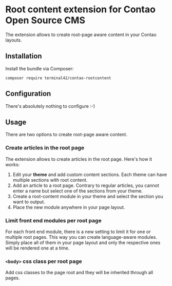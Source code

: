 # Root content extension for Contao Open Source CMS

The extension allows to create root-page aware content in your Contao layouts.


## Installation

Install the bundle via Composer:

```
composer require terminal42/contao-rootcontent
```

## Configuration

There's absolutely nothing to configure :-)


## Usage

There are two options to create root-page aware content.


### Create articles in the root page

The extension allows to create articles in the root page. Here's how it
works:

1. Edit your **theme** and add custom content sections. Each theme
   can have multiple sections with root content.
2. Add an article to a root page. Contrary to regular articles, you
   cannot enter a name but select one of the sections from your theme.
3. Create a root-content module in your theme and select the section
   you want to output.
4. Place the new module anywhere in your page layout.


### Limit front end modules per root page

For each front end module, there is a new setting to limit it for one
or multiple root pages. This way you can create language-aware modules.
Simply place all of them in your page layout and only the respective
ones will be rendered one at a time.

### `<body>` css class per root page

Add css classes to the page root and they will be inherited through all pages.
